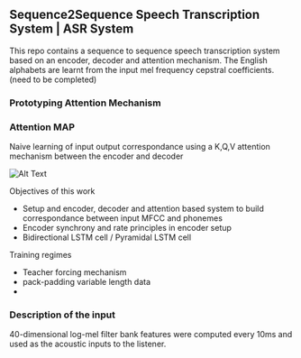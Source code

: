 ## Sequence2Sequence Speech Transcription System | ASR System 

This repo contains a sequence to sequence speech transcription system based on an encoder, decoder and attention mechanism. The English alphabets are learnt from the input mel frequency cepstral coefficients. (need to be completed)

### Prototyping Attention Mechanism
### Attention MAP 

Naive learning of input output correspondance using a K,Q,V attention mechanism between the encoder and decoder 

![Alt Text](https://github.com/samarth0898/SpeechTranscriptionSystem/blob/master/code/attention.gif)

Objectives of this work 

- Setup and encoder, decoder and attention based system to build correspondance between input MFCC and phonemes 
- Encoder synchrony and rate principles in encoder setup 
- Bidirectional LSTM cell / Pyramidal LSTM cell 


Training regimes 
- Teacher forcing mechanism 
- pack-padding variable length data 
- 

### Description of the input 
40-dimensional log-mel filter bank features were computed every 10ms and used as the acoustic inputs to the listener.
